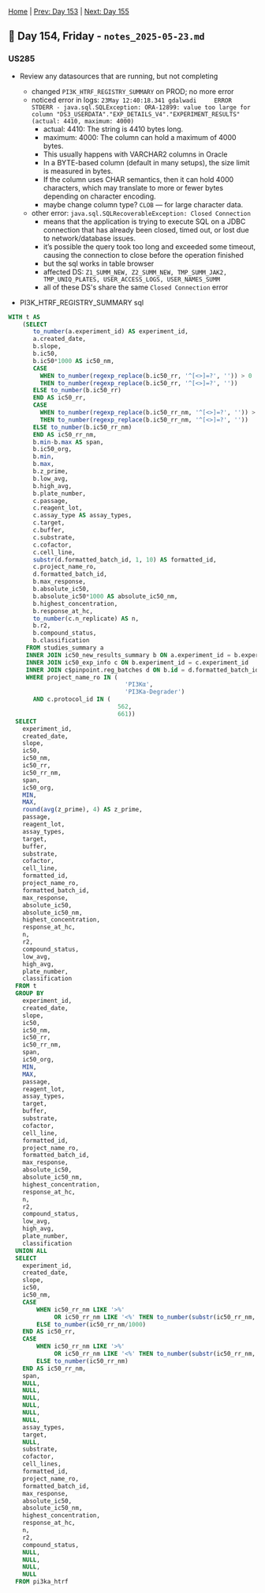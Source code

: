 [Home](../../main.md) | [Prev: Day 153](notes_2025-05-22.md) | [Next: Day 155](./notes_2025-05-26.md)

## 📝 Day 154, Friday - `notes_2025-05-23.md`


### US285
- Review any datasources that are running, but not completing
    * changed `PI3K_HTRF_REGISTRY_SUMMARY` on PROD; no more error
    * noticed error in logs: `23May 12:40:18.341 gdalwadi     ERROR               STDERR - java.sql.SQLException: ORA-12899: value too large for column "DS3_USERDATA"."EXP_DETAILS_V4"."EXPERIMENT_RESULTS" (actual: 4410, maximum: 4000)`
        * actual: 4410: The string is 4410 bytes long.
        * maximum: 4000: The column can hold a maximum of 4000 bytes.
        * This usually happens with VARCHAR2 columns in Oracle
        * In a BYTE-based column (default in many setups), the size limit is measured in bytes.
        * If the column uses CHAR semantics, then it can hold 4000 characters, which may translate to more or fewer bytes depending on character encoding.
        * maybe change column type? `CLOB` — for large character data.
    * other error: `java.sql.SQLRecoverableException: Closed Connection`
        * means that the application is trying to execute SQL on a JDBC connection that has already been closed, timed out, or lost due to network/database issues.
        * it’s possible the query took too long and exceeded some timeout, causing the connection to close before the operation finished
        * but the sql works in table browser
        * affected DS: `Z1_SUMM_NEW, Z2_SUMM_NEW, TMP_SUMM_JAK2, TMP_UNIQ_PLATES, USER_ACCESS_LOGS, USER_NAMES_SUMM`
        * all of these DS's share the same `Closed Connection` error

- PI3K_HTRF_REGISTRY_SUMMARY sql

```sql
WITH t AS
    (SELECT
       to_number(a.experiment_id) AS experiment_id,
       a.created_date,
       b.slope,
       b.ic50,
       b.ic50*1000 AS ic50_nm,
       CASE 
         WHEN to_number(regexp_replace(b.ic50_rr, '^[<>]=?', '')) > 0 
         THEN to_number(regexp_replace(b.ic50_rr, '^[<>]=?', ''))
       ELSE to_number(b.ic50_rr) 
       END AS ic50_rr,
       CASE 
         WHEN to_number(regexp_replace(b.ic50_rr_nm, '^[<>]=?', '')) > 0 
         THEN to_number(regexp_replace(b.ic50_rr_nm, '^[<>]=?', ''))
       ELSE to_number(b.ic50_rr_nm) 
       END AS ic50_rr_nm,
       b.min-b.max AS span,
       b.ic50_org,
       b.min,
       b.max,
       b.z_prime,
       b.low_avg,
       b.high_avg,
       b.plate_number,
       c.passage,
       c.reagent_lot,
       c.assay_type AS assay_types,
       c.target,
       c.buffer,
       c.substrate,
       c.cofactor,
       c.cell_line,
       substr(d.formatted_batch_id, 1, 10) AS formatted_id,
       c.project_name_ro,
       d.formatted_batch_id,
       b.max_response,
       b.absolute_ic50,
       b.absolute_ic50*1000 AS absolute_ic50_nm,
       b.highest_concentration,
       b.response_at_hc,
       to_number(c.n_replicate) AS n,
       b.r2,
       b.compound_status,
       b.classification
     FROM studies_summary a
     INNER JOIN ic50_new_results_summary b ON a.experiment_id = b.experiment_id
     INNER JOIN ic50_exp_info c ON b.experiment_id = c.experiment_id
     INNER JOIN c$pinpoint.reg_batches d ON b.id = d.formatted_batch_id
     WHERE project_name_ro IN (
                                 'PI3Kα',
                                 'PI3Ka-Degrader')
       AND c.protocol_id IN (
                               562,
                               661))
  SELECT
    experiment_id,
    created_date,
    slope,
    ic50,
    ic50_nm,
    ic50_rr,
    ic50_rr_nm,
    span,
    ic50_org,
    MIN,
    MAX,
    round(avg(z_prime), 4) AS z_prime,
    passage,
    reagent_lot,
    assay_types,
    target,
    buffer,
    substrate,
    cofactor,
    cell_line,
    formatted_id,
    project_name_ro,
    formatted_batch_id,
    max_response,
    absolute_ic50,
    absolute_ic50_nm,
    highest_concentration,
    response_at_hc,
    n,
    r2,
    compound_status,
    low_avg,
    high_avg,
    plate_number,
    classification
  FROM t
  GROUP BY
    experiment_id,
    created_date,
    slope,
    ic50,
    ic50_nm,
    ic50_rr,
    ic50_rr_nm,
    span,
    ic50_org,
    MIN,
    MAX,
    passage,
    reagent_lot,
    assay_types,
    target,
    buffer,
    substrate,
    cofactor,
    cell_line,
    formatted_id,
    project_name_ro,
    formatted_batch_id,
    max_response,
    absolute_ic50,
    absolute_ic50_nm,
    highest_concentration,
    response_at_hc,
    n,
    r2,
    compound_status,
    low_avg,
    high_avg,
    plate_number,
    classification
  UNION ALL
  SELECT
    experiment_id,
    created_date,
    slope,
    ic50,
    ic50_nm,
    CASE
        WHEN ic50_rr_nm LIKE '>%'
             OR ic50_rr_nm LIKE '<%' THEN to_number(substr(ic50_rr_nm, 2, 10)/1000)
        ELSE to_number(ic50_rr_nm/1000)
    END AS ic50_rr,
    CASE
        WHEN ic50_rr_nm LIKE '>%'
             OR ic50_rr_nm LIKE '<%' THEN to_number(substr(ic50_rr_nm, 2, 10))
        ELSE to_number(ic50_rr_nm)
    END AS ic50_rr_nm,
    span,
    NULL,
    NULL,
    NULL,
    NULL,
    NULL,
    NULL,
    assay_types,
    target,
    NULL,
    substrate,
    cofactor,
    cell_lines,
    formatted_id,
    project_name_ro,
    formatted_batch_id,
    max_response,
    absolute_ic50,
    absolute_ic50_nm,
    highest_concentration,
    response_at_hc,
    n,
    r2,
    compound_status,
    NULL,
    NULL,
    NULL,
    NULL
  FROM pi3ka_htrf
```
